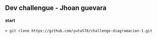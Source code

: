 ## Dev challengue - Jhoan guevara

#### start

    > git clone https://github.com/yuta578/challenge-diagramacion-1.git
